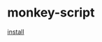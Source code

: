 # monkey-script

[install](https://raw.githubusercontent.com/0x-jerry/monkey-script/main/index.user.js)
